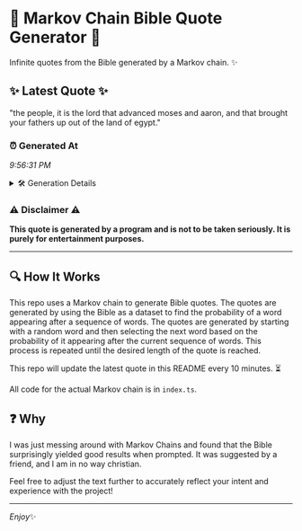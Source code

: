 # 📖 Markov Chain Bible Quote Generator 📖

Infinite quotes from the Bible generated by a Markov chain. ✨

## ✨ Latest Quote ✨
"the people, it is the lord that advanced moses and aaron, and that brought your fathers up out of the land of egypt."

### ⏰ Generated At
*9:56:31 PM*

<details>
    <summary>🛠️ Generation Details</summary>
    <p>
        <strong>🌱 Seed:</strong> the<br>
        <strong>🔄 Iterations:</strong> 22<br>
        <strong>📜 Context History:</strong><br>[ the ]: people,<br>[ the, people, ]: it<br>[ the, people,, it ]: is<br>[ the, people,, it, is ]: the<br>[ the, people,, it, is, the ]: lord<br>[ the, people,, it, is, the, lord ]: that<br>[ people,, it, is, the, lord, that ]: advanced<br>[ it, is, the, lord, that, advanced ]: moses<br>[ is, the, lord, that, advanced, moses ]: and<br>[ the, lord, that, advanced, moses, and ]: aaron,<br>[ lord, that, advanced, moses, and, aaron, ]: and<br>[ that, advanced, moses, and, aaron,, and ]: that<br>[ advanced, moses, and, aaron,, and, that ]: brought<br>[ moses, and, aaron,, and, that, brought ]: your<br>[ and, aaron,, and, that, brought, your ]: fathers<br>[ aaron,, and, that, brought, your, fathers ]: up<br>[ and, that, brought, your, fathers, up ]: out<br>[ that, brought, your, fathers, up, out ]: of<br>[ brought, your, fathers, up, out, of ]: the<br>[ your, fathers, up, out, of, the ]: land<br>[ fathers, up, out, of, the, land ]: of<br>[ up, out, of, the, land, of ]: egypt.<br>
    </p>
</details>

### ⚠️ Disclaimer ⚠️
**This quote is generated by a program and is not to be taken seriously. It is purely for entertainment purposes.**

---

## 🔍 How It Works

This repo uses a Markov chain to generate Bible quotes. The quotes are generated by using the Bible as a dataset to find the probability of a word appearing after a sequence of words. The quotes are generated by starting with a random word and then selecting the next word based on the probability of it appearing after the current sequence of words. This process is repeated until the desired length of the quote is reached.

This repo will update the latest quote in this README every 10 minutes. ⏳

All code for the actual Markov chain is in `index.ts`.

## ❓ Why

I was just messing around with Markov Chains and found that the Bible surprisingly yielded good results when prompted. 
It was suggested by a friend, and I am in no way christian.

Feel free to adjust the text further to accurately reflect your intent and experience with the project!

---

*Enjoy*✨
